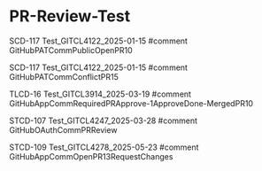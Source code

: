 # PR-Review-Test

SCD-117 Test_GITCL4122_2025-01-15 #comment GitHubPATCommPublicOpenPR10

SCD-117 Test_GITCL4122_2025-01-15 #comment GitHubPATCommConflictPR15

TLCD-16 Test_GITCL3914_2025-03-19 #comment GitHubAppCommRequiredPRApprove-1ApproveDone-MergedPR10

STCD-107 Test_GITCL4247_2025-03-28 #comment GitHubOAuthCommPRReview

STCD-109 Test_GITCL4278_2025-05-23 #comment GitHubAppCommOpenPR13RequestChanges



